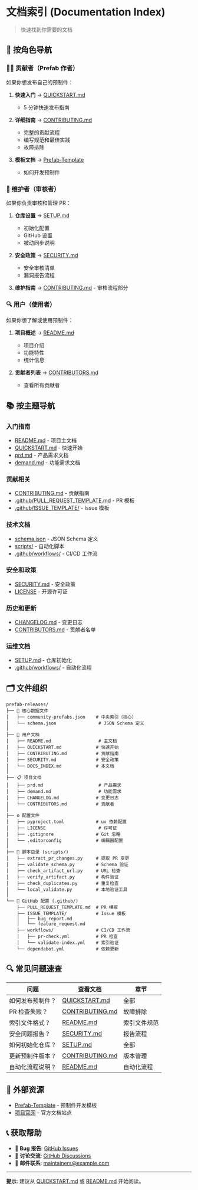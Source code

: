 # 文档索引 (Documentation Index)

> 快速找到你需要的文档

## 🎯 按角色导航

### 👨‍💻 贡献者（Prefab 作者）
如果你想发布自己的预制件：

1. **快速入门** → [QUICKSTART.md](QUICKSTART.md)
   - 5 分钟快速发布指南
   
2. **详细指南** → [CONTRIBUTING.md](CONTRIBUTING.md)
   - 完整的贡献流程
   - 编写规范和最佳实践
   - 故障排除
   
3. **模板文档** → [Prefab-Template](https://github.com/your-org/Prefab-Template)
   - 如何开发预制件

### 👀 维护者（审核者）
如果你负责审核和管理 PR：

1. **仓库设置** → [SETUP.md](SETUP.md)
   - 初始化配置
   - GitHub 设置
   - 被动同步说明
   
2. **安全政策** → [SECURITY.md](SECURITY.md)
   - 安全审核清单
   - 漏洞报告流程
   
3. **维护指南** → [CONTRIBUTING.md](CONTRIBUTING.md) - 审核流程部分

### 🔍 用户（使用者）
如果你想了解或使用预制件：

1. **项目概述** → [README.md](README.md)
   - 项目介绍
   - 功能特性
   - 统计信息
   
2. **贡献者列表** → [CONTRIBUTORS.md](CONTRIBUTORS.md)
   - 查看所有贡献者

## 📚 按主题导航

### 入门指南
- [README.md](README.md) - 项目主文档
- [QUICKSTART.md](QUICKSTART.md) - 快速开始
- [prd.md](prd.md) - 产品需求文档
- [demand.md](demand.md) - 功能需求文档

### 贡献相关
- [CONTRIBUTING.md](CONTRIBUTING.md) - 贡献指南
- [.github/PULL_REQUEST_TEMPLATE.md](.github/PULL_REQUEST_TEMPLATE.md) - PR 模板
- [.github/ISSUE_TEMPLATE/](.github/ISSUE_TEMPLATE/) - Issue 模板

### 技术文档
- [schema.json](schema.json) - JSON Schema 定义
- [scripts/](scripts/) - 自动化脚本
- [.github/workflows/](.github/workflows/) - CI/CD 工作流

### 安全和政策
- [SECURITY.md](SECURITY.md) - 安全政策
- [LICENSE](LICENSE) - 开源许可证

### 历史和更新
- [CHANGELOG.md](CHANGELOG.md) - 变更日志
- [CONTRIBUTORS.md](CONTRIBUTORS.md) - 贡献者名单

### 运维文档
- [SETUP.md](SETUP.md) - 仓库初始化
- [.github/workflows/](.github/workflows/) - 自动化流程

## 🗂️ 文件组织

```
prefab-releases/
├── 📄 核心数据文件
│   ├── community-prefabs.json    # 中央索引（核心）
│   └── schema.json                # JSON Schema 定义
│
├── 📖 用户文档
│   ├── README.md                  # 主文档
│   ├── QUICKSTART.md             # 快速开始
│   ├── CONTRIBUTING.md           # 贡献指南
│   ├── SECURITY.md               # 安全政策
│   └── DOCS_INDEX.md             # 本文档
│
├── 📋 项目文档
│   ├── prd.md                     # 产品需求
│   ├── demand.md                  # 功能需求
│   ├── CHANGELOG.md              # 变更日志
│   └── CONTRIBUTORS.md           # 贡献者
│
├── ⚙️ 配置文件
│   ├── pyproject.toml            # uv 依赖配置
│   ├── LICENSE                    # 许可证
│   ├── .gitignore                # Git 忽略
│   └── .editorconfig             # 编辑器配置
│
├── 🔧 脚本目录 (scripts/)
│   ├── extract_pr_changes.py     # 提取 PR 变更
│   ├── validate_schema.py        # Schema 验证
│   ├── check_artifact_url.py     # URL 检查
│   ├── verify_artifact.py        # 构件验证
│   ├── check_duplicates.py       # 重复检查
│   └── local_validate.py         # 本地验证工具
│
└── 🤖 GitHub 配置 (.github/)
    ├── PULL_REQUEST_TEMPLATE.md  # PR 模板
    ├── ISSUE_TEMPLATE/           # Issue 模板
    │   ├── bug_report.md
    │   └── feature_request.md
    ├── workflows/                # CI/CD 工作流
    │   ├── pr-check.yml          # PR 检查
    │   └── validate-index.yml    # 索引验证
    └── dependabot.yml            # 依赖更新
```

## 🔍 常见问题速查

| 问题 | 查看文档 | 章节 |
|------|----------|------|
| 如何发布预制件？ | [QUICKSTART.md](QUICKSTART.md) | 全部 |
| PR 检查失败？ | [CONTRIBUTING.md](CONTRIBUTING.md) | 故障排除 |
| 索引文件格式？ | [README.md](README.md) | 索引文件规范 |
| 安全问题报告？ | [SECURITY.md](SECURITY.md) | 报告流程 |
| 如何初始化仓库？ | [SETUP.md](SETUP.md) | 全部 |
| 更新预制件版本？ | [CONTRIBUTING.md](CONTRIBUTING.md) | 版本管理 |
| 自动化流程说明？ | [README.md](README.md) | 自动化流程 |

## 🔗 外部资源

- [Prefab-Template](https://github.com/your-org/Prefab-Template) - 预制件开发模板
- [项目官网](https://your-website.com) - 官方文档站点

## 📞 获取帮助

- 🐛 **Bug 报告**: [GitHub Issues](https://github.com/your-org/prefab-releases/issues)
- 💬 **讨论交流**: [GitHub Discussions](https://github.com/your-org/prefab-releases/discussions)
- 📧 **邮件联系**: maintainers@example.com

---

**提示**: 建议从 [QUICKSTART.md](QUICKSTART.md) 或 [README.md](README.md) 开始阅读。

